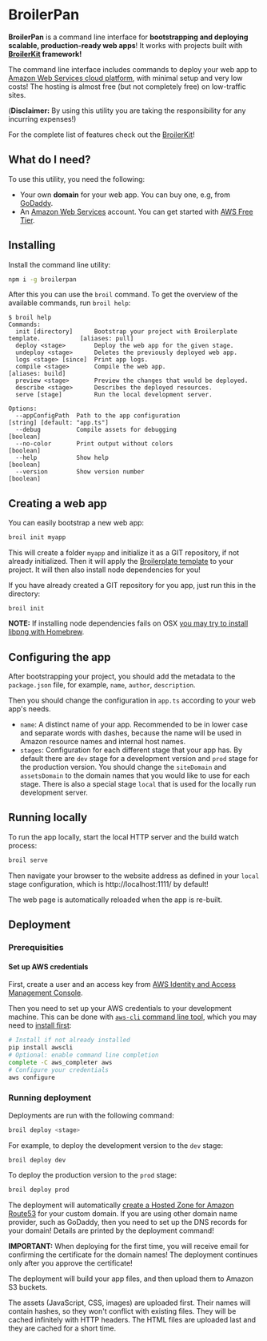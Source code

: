 # BroilerPan

**BroilerPan** is a command line interface for **bootstrapping and deploying scalable, production-ready web apps**! It works with projects built with **[BroilerKit](https://github.com/ktkiiski/broilerkit.git) framework!**

The command line interface includes commands to deploy your web app to [Amazon Web Services cloud platform](https://aws.amazon.com/), with minimal setup and very low costs! The hosting is almost free (but not completely free) on low-traffic sites.

(**Disclaimer:** By using this utility you are taking the responsibility for any incurring expenses!)

For the complete list of features check out the [BroilerKit]([BroilerKit](https://github.com/ktkiiski/broilerkit.git))!

## What do I need?

To use this utility, you need the following:

- Your own **domain** for your web app. You can buy one, e.g, from [GoDaddy](https://www.godaddy.com/domains).
- An [Amazon Web Services](https://aws.amazon.com/) account. You can get started with [AWS Free Tier](https://aws.amazon.com/free/).

## Installing

Install the command line utility:

```bash
npm i -g broilerpan
```

After this you can use the `broil` command. To get the overview of the available commands, run `broil help`:

```
$ broil help
Commands:
  init [directory]      Bootstrap your project with Broilerplate template.           [aliases: pull]
  deploy <stage>        Deploy the web app for the given stage.
  undeploy <stage>      Deletes the previously deployed web app.
  logs <stage> [since]  Print app logs.
  compile <stage>       Compile the web app.                                        [aliases: build]
  preview <stage>       Preview the changes that would be deployed.
  describe <stage>      Describes the deployed resources.
  serve [stage]         Run the local development server.

Options:
  --appConfigPath  Path to the app configuration                        [string] [default: "app.ts"]
  --debug          Compile assets for debugging                                            [boolean]
  --no-color       Print output without colors                                             [boolean]
  --help           Show help                                                               [boolean]
  --version        Show version number                                                     [boolean]
```

## Creating a web app

You can easily bootstrap a new web app:

```bash
broil init myapp
```

This will create a folder `myapp` and initialize it as a GIT repository, if not already initialized. Then it will apply the [Broilerplate template](https://github.com/ktkiiski/broilerplate.git) to your project. It will then also install node dependencies for you!

If you have already created a GIT repository for you app, just run this in the directory:

```
broil init
```

**NOTE:** If installing node dependencies fails on OSX [you may try to install libpng with Homebrew](https://github.com/tcoopman/image-webpack-loader#libpng-issues).


## Configuring the app

After bootstrapping your project, you should add the metadata to the `package.json` file, for example, `name`, `author`, `description`.

Then you should change the configuration in `app.ts` according to your web app's needs.

- `name`: A distinct name of your app. Recommended to be in lower case and separate words with dashes, because the name will be used in Amazon resource names and internal host names.
- `stages`: Configuration for each different stage that your app has. By default there are `dev` stage for a development version and `prod` stage for the production version. You should change the `siteDomain` and `assetsDomain` to the domain names that you would like to use for each stage. There is also a special stage `local` that is used for the locally run development server.

## Running locally

To run the app locally, start the local HTTP server and the build watch process:

```bash
broil serve
```

Then navigate your browser to the website address as defined in your `local` stage configuration, which is http://localhost:1111/ by default!

The web page is automatically reloaded when the app is re-built.


## Deployment

### Prerequisities

#### Set up AWS credentials

First, create a user and an access key from [AWS Identity and Access Management Console](https://console.aws.amazon.com/iam).

Then you need to set up your AWS credentials to your development machine.
This can be done with [`aws-cli` command line tool](https://github.com/aws/aws-cli), which you may need to [install first](http://docs.aws.amazon.com/cli/latest/userguide/installing.html):

```bash
# Install if not already installed
pip install awscli
# Optional: enable command line completion
complete -C aws_completer aws
# Configure your credentials
aws configure
```


### Running deployment

Deployments are run with the following command:

```bash
broil deploy <stage>
```

For example, to deploy the development version to the `dev` stage:

```bash
broil deploy dev
```

To deploy the production version to the `prod` stage:

```bash
broil deploy prod
```

The deployment will automatically [create a Hosted Zone for Amazon Route53](http://docs.aws.amazon.com/AmazonS3/latest/dev/website-hosting-custom-domain-walkthrough.html#root-domain-walkthrough-switch-to-route53-as-dnsprovider) for your custom domain. If you are using other domain name provider, such as GoDaddy, then you need to set up the DNS records for your domain! Details are printed by the deployment command!

**IMPORTANT:** When deploying for the first time, you will receive email for confirming the certificate for the domain names!
The deployment continues only after you approve the certificate!

The deployment will build your app files, and then upload them to Amazon S3 buckets.

The assets (JavaScript, CSS, images) are uploaded first. Their names will contain hashes, so they won't conflict with existing files.
They will be cached infinitely with HTTP headers.
The HTML files are uploaded last and they are cached for a short time.
